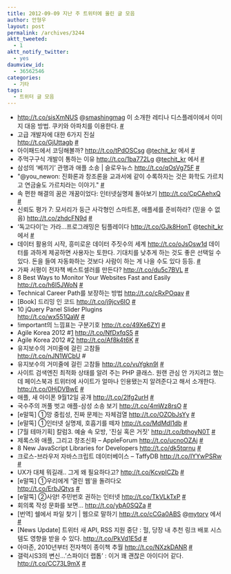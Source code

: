 ```yaml
---
title: 2012-09-09 지난 주 트위터에 올린 글 모음
author: 안형우
layout: post
permalink: /archives/3244
aktt_tweeted:
  - 1
aktt_notify_twitter:
  - yes
daumview_id:
  - 36562546
categories:
  - 기타
tags:
  - 트위터 글 모음
---
```

<ul class="aktt_tweet_digest">
  <li>
    <a href="http://t.co/sisXmNUS" rel="nofollow">http://t.co/sisXmNUS</a> @<a href="http://twitter.com/smashingmag" class="aktt_username">smashingmag</a> 이 소개한 레티나 디스플레이에서 이미지 대응 방법. 쿠키와 아파치를 이용한다. <a href="http://twitter.com/mytory/statuses/242357862700036096" class="aktt_tweet_time">#</a>
  </li>
  <li>
    고급 개발자에 대한 6가지 진실<br /> <a href="http://t.co/GjUttagb" rel="nofollow">http://t.co/GjUttagb</a> <a href="http://twitter.com/mytory/statuses/242573353230151680" class="aktt_tweet_time">#</a>
  </li>
  <li>
    아이패드에서 코딩해볼까? <a href="http://t.co/tPdOSCsg" rel="nofollow">http://t.co/tPdOSCsg</a> @<a href="http://twitter.com/techit_kr" class="aktt_username">techit_kr</a> 에서 <a href="http://twitter.com/mytory/statuses/242648286664728576" class="aktt_tweet_time">#</a>
  </li>
  <li>
    주먹구구식 개발이 통하는 이유 <a href="http://t.co/1ba772Lg" rel="nofollow">http://t.co/1ba772Lg</a> @<a href="http://twitter.com/techit_kr" class="aktt_username">techit_kr</a> 에서 <a href="http://twitter.com/mytory/statuses/242649452165361664" class="aktt_tweet_time">#</a>
  </li>
  <li>
    삼성의 ‘베끼기’ 관행과 애플 소송 | 슬로우뉴스 <a href="http://t.co/qOsVg75F" rel="nofollow">http://t.co/qOsVg75F</a> <a href="http://twitter.com/mytory/statuses/242964042283634688" class="aktt_tweet_time">#</a>
  </li>
  <li>
    "@you_newon: 진화론과 창조론을 교과서에 같이 수록하자는 것은 화학도 가르치고 연금술도 가르치라는 이야기." <a href="http://twitter.com/mytory/statuses/242964448501964800" class="aktt_tweet_time">#</a>
  </li>
  <li>
    속 편한 해결의 꿈은 개꿈이었다: 인터넷실명제 돌아보기 <a href="http://t.co/CpCAehxQ" rel="nofollow">http://t.co/CpCAehxQ</a> <a href="http://twitter.com/mytory/statuses/242966784100163584" class="aktt_tweet_time">#</a>
  </li>
  <li>
    신뢰도 평가 7: 모서리가 둥근 사각형인 스마트폰, 애플세를 준비하라? (믿을 수 없음) <a href="http://t.co/zhdcFN9d" rel="nofollow">http://t.co/zhdcFN9d</a> <a href="http://twitter.com/mytory/statuses/243003872065515520" class="aktt_tweet_time">#</a>
  </li>
  <li>
    ‘독고다이’는 가라…프로그래밍은 팀플레이다 <a href="http://t.co/GJk8HonT" rel="nofollow">http://t.co/GJk8HonT</a> @<a href="http://twitter.com/techit_kr" class="aktt_username">techit_kr</a> 에서 <a href="http://twitter.com/mytory/statuses/243113735475052545" class="aktt_tweet_time">#</a>
  </li>
  <li>
    데이터 활용의 시작, 흥미로운 데이터 주짓수의 세계 <a href="http://t.co/oJsOsw1d" rel="nofollow">http://t.co/oJsOsw1d</a> 데이터를 과하게 제공하면 사용자는 토한다. 기대치를 낮추게 하는 것도 좋은 선택일 수 있다. 돈을 들여 자동화하는 것보다 사람이 하는 게 나을 수도 있다 등등. <a href="http://twitter.com/mytory/statuses/243125231575769088" class="aktt_tweet_time">#</a>
  </li>
  <li>
    가짜 서평이 전자책 베스트셀러를 만든다? <a href="http://t.co/du5c7BVL" rel="nofollow">http://t.co/du5c7BVL</a> <a href="http://twitter.com/mytory/statuses/243138066737397760" class="aktt_tweet_time">#</a>
  </li>
  <li>
    8 Best Ways to Monitor Your Websites Fast and Easily <a href="http://t.co/h6I5JWoN" rel="nofollow">http://t.co/h6I5JWoN</a> <a href="http://twitter.com/mytory/statuses/243148866050990082" class="aktt_tweet_time">#</a>
  </li>
  <li>
    Technical Career Path를 보장하는 방법 <a href="http://t.co/cRxPOqav" rel="nofollow">http://t.co/cRxPOqav</a> <a href="http://twitter.com/mytory/statuses/243150391355777026" class="aktt_tweet_time">#</a>
  </li>
  <li>
    [Book] 드리밍 인 코드 <a href="http://t.co/j9jcv6IO" rel="nofollow">http://t.co/j9jcv6IO</a> <a href="http://twitter.com/mytory/statuses/243151358528720898" class="aktt_tweet_time">#</a>
  </li>
  <li>
    10 jQuery Panel Slider Plugins<br /> <a href="http://t.co/wx551QaW" rel="nofollow">http://t.co/wx551QaW</a> <a href="http://twitter.com/mytory/statuses/243154797962862593" class="aktt_tweet_time">#</a>
  </li>
  <li>
    !important의 느낌표는 구분기호 <a href="http://t.co/49Xe6ZYl" rel="nofollow">http://t.co/49Xe6ZYl</a> <a href="http://twitter.com/mytory/statuses/243157068197003266" class="aktt_tweet_time">#</a>
  </li>
  <li>
    Agile Korea 2012 #<a href="http://search.twitter.com/search?q=%231" class="aktt_hashtag">1</a> <a href="http://t.co/NfDxfqS5" rel="nofollow">http://t.co/NfDxfqS5</a> <a href="http://twitter.com/mytory/statuses/243157820734861314" class="aktt_tweet_time">#</a>
  </li>
  <li>
    Agile Korea 2012 #<a href="http://search.twitter.com/search?q=%232" class="aktt_hashtag">2</a> <a href="http://t.co/Af8k4t6K" rel="nofollow">http://t.co/Af8k4t6K</a> <a href="http://twitter.com/mytory/statuses/243162588123381761" class="aktt_tweet_time">#</a>
  </li>
  <li>
    유지보수의 거미줄에 걸린 고참들<br /> <a href="http://t.co/nJN1WCbU" rel="nofollow">http://t.co/nJN1WCbU</a> #
  </li>
  <li>
    유지보수의 거미줄에 걸린 고참들 <a href="http://t.co/vuYgkn9l" rel="nofollow">http://t.co/vuYgkn9l</a> <a href="http://twitter.com/mytory/statuses/243180106888126465" class="aktt_tweet_time">#</a>
  </li>
  <li>
    사이트 검색엔진 최적화 상태를 알려 주는 PHP 클래스. 원랜 관심 안 가지려고 했는데 페이스북과 트위터에 사이트가 얼마나 인용됐는지 알려준다고 해서 소개한다. <a href="http://t.co/0HjDVBwE" rel="nofollow">http://t.co/0HjDVBwE</a> <a href="http://twitter.com/mytory/statuses/243185099041042433" class="aktt_tweet_time">#</a>
  </li>
  <li>
    애플, 새 아이폰 9월12일 공개 <a href="http://t.co/2lfg2urH" rel="nofollow">http://t.co/2lfg2urH</a> <a href="http://twitter.com/mytory/statuses/243518822768848897" class="aktt_tweet_time">#</a>
  </li>
  <li>
    국수주의 꺼풀 벗고 애플-삼성 소송 보기 <a href="http://t.co/4mWz8rsO" rel="nofollow">http://t.co/4mWz8rsO</a> <a href="http://twitter.com/mytory/statuses/243535923365679104" class="aktt_tweet_time">#</a>
  </li>
  <li>
    [e말뚝] ①망 중립성, 진짜 문제는 자체검열 <a href="http://t.co/OZObJsYy" rel="nofollow">http://t.co/OZObJsYy</a> <a href="http://twitter.com/mytory/statuses/243546227050946560" class="aktt_tweet_time">#</a>
  </li>
  <li>
    [e말뚝] ①인터넷 실명제, 호흡기를 떼자 <a href="http://t.co/MdMdI1db" rel="nofollow">http://t.co/MdMdI1db</a> <a href="http://twitter.com/mytory/statuses/243546974857613312" class="aktt_tweet_time">#</a>
  </li>
  <li>
    [7월 테마기획] 칼럼3. 예술 속 모방, '진실 혹은 거짓' <a href="http://t.co/bthoyN0T" rel="nofollow">http://t.co/bthoyN0T</a> <a href="http://twitter.com/mytory/statuses/243556260098744320" class="aktt_tweet_time">#</a>
  </li>
  <li>
    제록스와 애플, 그리고 창조신화 &#8211; AppleForum <a href="http://t.co/ucnoOZAj" rel="nofollow">http://t.co/ucnoOZAj</a> <a href="http://twitter.com/mytory/statuses/243616756160147456" class="aktt_tweet_time">#</a>
  </li>
  <li>
    8 New JavaScript Libraries for Developers <a href="http://t.co/dk5tqrnu" rel="nofollow">http://t.co/dk5tqrnu</a> <a href="http://twitter.com/mytory/statuses/243690656344727553" class="aktt_tweet_time">#</a>
  </li>
  <li>
    크로스-브라우저 자바스크립트 데이터베이스 &#8211; TaffyDB <a href="http://t.co/IYYwPSRw" rel="nofollow">http://t.co/IYYwPSRw</a> <a href="http://twitter.com/mytory/statuses/243692317289103360" class="aktt_tweet_time">#</a>
  </li>
  <li>
    UX가 대체 뭐길래.. 그게 왜 필요하다고? <a href="http://t.co/KcvpICZb" rel="nofollow">http://t.co/KcvpICZb</a> <a href="http://twitter.com/mytory/statuses/243696342990458881" class="aktt_tweet_time">#</a>
  </li>
  <li>
    [e말뚝] ①우리에게 ‘열린 웹’을 돌려다오<br /> <a href="http://t.co/ErbJQtys" rel="nofollow">http://t.co/ErbJQtys</a> <a href="http://twitter.com/mytory/statuses/243884947759321088" class="aktt_tweet_time">#</a>
  </li>
  <li>
    [e말뚝] ②사양! 주민번호 권하는 인터넷 <a href="http://t.co/TkVLkTxP" rel="nofollow">http://t.co/TkVLkTxP</a> <a href="http://twitter.com/mytory/statuses/243888300845318144" class="aktt_tweet_time">#</a>
  </li>
  <li>
    회의록 작성 문화를 보면&#8230; <a href="http://t.co/ybA0SQZa" rel="nofollow">http://t.co/ybA0SQZa</a> <a href="http://twitter.com/mytory/statuses/243889193321902082" class="aktt_tweet_time">#</a>
  </li>
  <li>
    [번역] 쉘에서 파일 찾기 | 웹으로 말하기 <a href="http://t.co/cCGa0ABS" rel="nofollow">http://t.co/cCGa0ABS</a> @<a href="http://twitter.com/mytory" class="aktt_username">mytory</a> 에서 <a href="http://twitter.com/mytory/statuses/243949689915973632" class="aktt_tweet_time">#</a>
  </li>
  <li>
    [News Update] 트위터 새 API, RSS 지원 중단 : 헐, 당장 내 추천 링크 배포 시스템도 영향을 받을 수 있다. <a href="http://t.co/PkVd1E5d" rel="nofollow">http://t.co/PkVd1E5d</a> <a href="http://twitter.com/mytory/statuses/244008758869635072" class="aktt_tweet_time">#</a>
  </li>
  <li>
    아마존, 2010년부터 전자책이 종이책 추월 <a href="http://t.co/NXzkDANR" rel="nofollow">http://t.co/NXzkDANR</a> <a href="http://twitter.com/mytory/statuses/244010175793606656" class="aktt_tweet_time">#</a>
  </li>
  <li>
    갤럭시S3의 변신…’스파이더 랩톱’ : 이거 꽤 괜찮은 아이디어 같다. <a href="http://t.co/CC73L9mX" rel="nofollow">http://t.co/CC73L9mX</a> <a href="http://twitter.com/mytory/statuses/244011561881067521" class="aktt_tweet_time">#</a>
  </li>
</ul>